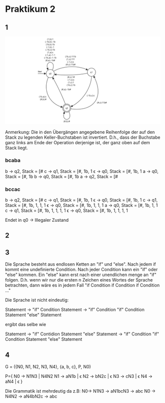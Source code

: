 # Praktikum 2

## 1

![image](doppeltAwieC.png "Bild des PDA")

Anmerkung: Die in den Übergängen angegebene Reihenfolge der auf den Stack zu legenden Keller-Buchstaben ist invertiert. D.h., dass der Buchstabe ganz links am Ende der Operation derjenige ist, der ganz oben auf dem Stack liegt.

### bcaba

b -> q2, Stack = [#
c -> q1, Stack = [#, 1b, 1
ϵ -> q0, Stack = [#, 1b, 1
a -> q0, Stack = [#, 1b
b -> q0, Stack = [#, 1b
a -> q2, Stack = [#

### bccac

b -> q2, Stack = [#
c -> q1, Stack = [#, 1b, 1
ϵ -> q0, Stack = [#, 1b, 1
c -> q1, Stack = [#, 1b, 1, 1, 1
ϵ -> q0, Stack = [#, 1b, 1, 1, 1
a -> q0, Stack = [#, 1b, 1, 1
c -> q1, Stack = [#, 1b, 1, 1, 1, 1
ϵ -> q0, Stack = [#, 1b, 1, 1, 1, 1

Endet in q0 -> Illegaler Zustand

## 2

## 3

Die Sprache besteht aus endlosen Ketten an "if" und "else". Nach jedem if kommt eine undefinierte Condition. Nach jeder Condition kann ein "if" oder "else" kommen. Ein "else" kann erst nach einer unendlichen menge an "if" folgen. D.h. wenn wir nur die ersten n Zeichen eines Wortes der Sprache betrachten, dann wäre es in jedem Fall "if Condition if Condition if Condition ..."


Die Sprache ist nicht eindeutig:

Statement -> "if" Condition Statement -> "if" Condition "if" Condition Statement "else" Statement

ergibt das selbe wie

Statement -> "if" Contidion Statement "else" Statement -> "if" Condition "if" Condition Statement "else" Statement

## 4

G = ({N0, N1, N2, N3, N4}, {a, b, c}, P, N0)

P={
N0 -> N1N3 | N4N2
N1 -> aN1b | ϵ
N2 -> bN2c | ϵ
N3 -> cN3 | ϵ
N4 -> aN4 | ϵ
}

Die Grammatik ist mehrdeutig da z.B:
N0-> N1N3 -> aN1bcN3 -> abc
N0 -> N4N2 -> aN4bN2c -> abc